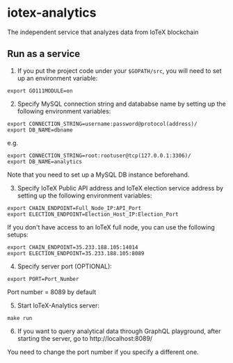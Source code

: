 # iotex-analytics
The independent service that analyzes data from IoTeX blockchain

## Run as a service
1. If you put the project code under your `$GOPATH/src`, you will need to set up an environment variable:
```
export GO111MODULE=on
```

2. Specify MySQL connection string and datababse name by setting up the following environment variables:
```
export CONNECTION_STRING=username:password@protocol(address)/
export DB_NAME=dbname
```
e.g. 
```
export CONNECTION_STRING=root:rootuser@tcp(127.0.0.1:3306)/
export DB_NAME=analytics
```
Note that you need to set up a MySQL DB instance beforehand.

3. Specify IoTeX Public API address and IoTeX election service address by setting up the following environment variables:
```
export CHAIN_ENDPOINT=Full_Node_IP:API_Port
export ELECTION_ENDPOINT=Election_Host_IP:Election_Port
```
If you don't have access to an IoTeX full node, you can use the following setups:
```
export CHAIN_ENDPOINT=35.233.188.105:14014
export ELECTION_ENDPOINT=35.233.188.105:8089
```

4. Specify server port (OPTIONAL):
```
export PORT=Port_Number
```
Port number = 8089 by default

5. Start IoTeX-Analytics server:
```
make run
```

6. If you want to query analytical data through GraphQL playground, after starting the server, go to http://localhost:8089/

You need to change the port number if you specify a different one. 
